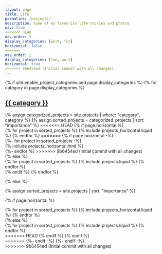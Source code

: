 ```yaml
---
layout: page
title: Life
permalink: /projects/
description: Some of my favourite life stories and photos
nav: true
<<<<<<< HEAD
nav_order: 3
display_categories: [work, fun]
horizontal: false
=======
nav_order: 2
display_categories: [fun, work]
horizontal: true
>>>>>>> 9b6454ed (Initial commit with all changes)
---
```


<!-- pages/projects.md -->
<div class="projects">
{% if site.enable_project_categories and page.display_categories %}
  <!-- Display categorized projects -->
  {% for category in page.display_categories %}
  <a id="{{ category }}" href=".#{{ category }}">
    <h2 class="category">{{ category }}</h2>
  </a>
  {% assign categorized_projects = site.projects | where: "category", category %}
  {% assign sorted_projects = categorized_projects | sort: "importance" %}
  <!-- Generate cards for each project -->
<<<<<<< HEAD
  {% if page.horizontal %}
  <div class="container">
    <div class="row row-cols-1 row-cols-md-2">
    {% for project in sorted_projects %}
      {% include projects_horizontal.liquid %}
    {% endfor %}
=======
  {% if page.horizontal -%}
  <div class="container mb-5">
    <div class="row row-cols-2 g-3">
    {%- for project in sorted_projects -%}
      <div class="col mb-3">
        {% include projects_horizontal.html %}
      </div>
    {%- endfor %}
>>>>>>> 9b6454ed (Initial commit with all changes)
    </div>
  </div>
  {% else %}
  <div class="row row-cols-1 row-cols-md-3">
    {% for project in sorted_projects %}
      {% include projects.liquid %}
    {% endfor %}
  </div>
  {% endif %}
  {% endfor %}

{% else %}

<!-- Display projects without categories -->

{% assign sorted_projects = site.projects | sort: "importance" %}

  <!-- Generate cards for each project -->

{% if page.horizontal %}

  <div class="container">
    <div class="row row-cols-1 row-cols-md-2">
    {% for project in sorted_projects %}
      {% include projects_horizontal.liquid %}
    {% endfor %}
    </div>
  </div>
  {% else %}
  <div class="row row-cols-1 row-cols-md-3">
    {% for project in sorted_projects %}
      {% include projects.liquid %}
    {% endfor %}
  </div>
<<<<<<< HEAD
  {% endif %}
{% endif %}
</div>
=======
  {%- endif -%}
{%- endif -%}
</div>
>>>>>>> 9b6454ed (Initial commit with all changes)
